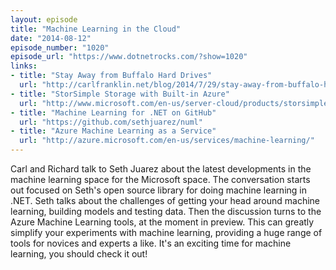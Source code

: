 ```yaml
---
layout: episode
title: "Machine Learning in the Cloud"
date: "2014-08-12"
episode_number: "1020"
episode_url: "https://www.dotnetrocks.com/?show=1020"
links:
- title: "Stay Away from Buffalo Hard Drives"
  url: "http://carlfranklin.net/blog/2014/7/29/stay-away-from-buffalo-hard-drives.html"
- title: "StorSimple Storage with Built-in Azure"
  url: "http://www.microsoft.com/en-us/server-cloud/products/storsimple/"
- title: "Machine Learning for .NET on GitHub"
  url: "https://github.com/sethjuarez/numl"
- title: "Azure Machine Learning as a Service"
  url: "http://azure.microsoft.com/en-us/services/machine-learning/"
---
```


Carl and Richard talk to Seth Juarez about the latest developments in the machine learning space for the Microsoft space. The conversation starts out focused on Seth's open source library for doing machine learning in .NET. Seth talks about the challenges of getting your head around machine learning, building models and testing data. Then the discussion turns to the Azure Machine Learning tools, at the moment in preview. This can greatly simplify your experiments with machine learning, providing a huge range of tools for novices and experts a like. It's an exciting time for machine learning, you should check it out!
